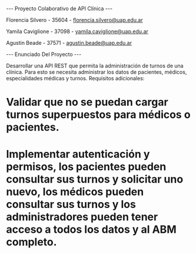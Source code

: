 --- Proyecto Colaborativo de API Clínica ---

Florencia Silvero - 35604 - florencia.silvero@uap.edu.ar

Yamila Caviglione - 37098 - yamila.caviglione@uap.edu.ar 

Agustin Beade - 37571 - agustin.beade@uap.edu.ar

--- Enunciado Del Proyecto ---

Desarrollar una API REST que permita la administración de turnos de una clínica. Para esto se necesita administrar los datos de pacientes, médicos, especialidades médicas y turnos. 
Requisitos adicionales: 
 # Validar que no se puedan cargar turnos superpuestos para médicos o pacientes. 
 # Implementar autenticación y permisos, los pacientes pueden consultar sus turnos y solicitar uno nuevo, los médicos pueden consultar sus turnos y los administradores pueden tener acceso a todos los datos y al ABM completo. 
